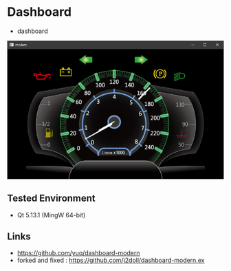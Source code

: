 # Dashboard
- dashboard

![](markdown.data/modern.png)

## Tested Environment
- Qt 5.13.1 (MingW 64-bit)

## Links
- https://github.com/yuq/dashboard-modern
- forked and fixed : https://github.com/j2doll/dashboard-modern.ex

